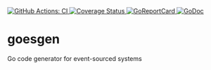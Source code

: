 <a href="https://github.com/romshark/goesgen/actions?query=workflow%3ACI">
    <img src="https://github.com/romshark/goesgen/workflows/CI/badge.svg" alt="GitHub Actions: CI">
</a>
<a href="https://coveralls.io/github/romshark/goesgen">
    <img src="https://coveralls.io/repos/github/romshark/goesgen/badge.svg" alt="Coverage Status" />
</a>
<a href="https://goreportcard.com/report/github.com/romshark/goesgen">
    <img src="https://goreportcard.com/badge/github.com/romshark/goesgen" alt="GoReportCard">
</a>
<a href="https://pkg.go.dev/github.com/romshark/goesgen">
    <img src="https://godoc.org/github.com/romshark/goesgen?status.svg" alt="GoDoc">
</a>

# goesgen
Go code generator for event-sourced systems
